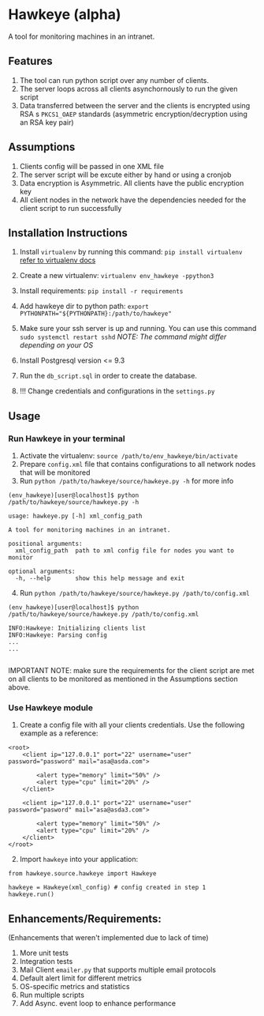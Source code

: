 # Hawkeye (alpha)
A tool for monitoring machines in an intranet. 

## Features
1. The tool can run python script over any number of clients. 
2. The server loops across all clients asynchornously to run the given
script
3. Data transferred between the server and the clients is encrypted using RSA
s `PKCS1_OAEP` standards (asymmetric encryption/decryption using an RSA key pair)

## Assumptions
1. Clients config will be passed in one XML file
2. The server script will be excute either by hand or using a cronjob
3. Data encryption is Asymmetric. All clients have the public encryption key
4. All client nodes in the network have the dependencies needed for the client script to run successfully

## Installation Instructions
1. Install `virtualenv` by running this command: `pip install virtualenv` [refer to virtualenv docs](https://virtualenv.pypa.io/en/stable/installation/)

2. Create a new virtualenv: `virtualenv env_hawkeye -ppython3`

3. Install requirements: `pip install -r requirements`

4. Add hawkeye dir to python path: `export PYTHONPATH="${PYTHONPATH}:/path/to/hawkeye"`

5. Make sure your ssh server is up and running. You can use this command `sudo systemctl restart sshd`
_NOTE: The command might differ depending on your OS_

6. Install Postgresql version <= 9.3

7. Run the `db_script.sql` in order to create the database.

8. !!! Change credentials and configurations in the `settings.py`

## Usage

### Run Hawkeye in your terminal

1. Activate the virtualenv: `source /path/to/env_hawkeye/bin/activate`
2. Prepare `config.xml` file that contains configurations to all network nodes that will
be monitored
3. Run `python /path/to/hawkeye/source/hawkeye.py -h` for more info

```
(env_hawkeye)[user@localhost]$ python /path/to/hawkeye/source/hawkeye.py -h

usage: hawkeye.py [-h] xml_config_path

A tool for monitoring machines in an intranet.

positional arguments:
  xml_config_path  path to xml config file for nodes you want to monitor

optional arguments:
  -h, --help       show this help message and exit

```

4. Run `python /path/to/hawkeye/source/hawkeye.py /path/to/config.xml`

```
(env_hawkeye)[user@localhost]$ python /path/to/hawkeye/source/hawkeye.py /path/to/config.xml

INFO:Hawkeye: Initializing clients list
INFO:Hawkeye: Parsing config 
...
...


```
IMPORTANT NOTE: make sure the requirements for the client script are met on all clients to be monitored as mentioned in the Assumptions section above.

### Use Hawkeye module

1. Create a config file with all your clients credentials. Use the following example as a reference:
```
<root>
    <client ip="127.0.0.1" port="22" username="user" password="password" mail="asa@asda.com">

        <alert type="memory" limit="50%" />
        <alert type="cpu" limit="20%" />
    </client>

    <client ip="127.0.0.1" port="22" username="user" password="pasword" mail="asa@asda3.com">

        <alert type="memory" limit="50%" />
        <alert type="cpu" limit="20%" />
    </client>
</root>
```
2. Import `hawkeye` into your application:
```
from hawkeye.source.hawkeye import Hawkeye

hawkeye = Hawkeye(xml_config) # config created in step 1
hawkeye.run()

```

## Enhancements/Requirements:
(Enhancements that weren't implemented due to lack of time)

1. More unit tests
2. Integration tests
3. Mail Client `emailer.py` that supports multiple email protocols
4. Default alert limit for different metrics
5. OS-specific metrics and statistics
6. Run multiple scripts
7. Add Async. event loop to enhance performance
